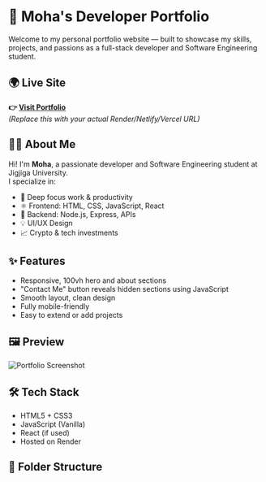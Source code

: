 # 💼 Moha's Developer Portfolio

Welcome to my personal portfolio website — built to showcase my skills, projects, and passions as a full-stack developer and Software Engineering student.

## 🌍 Live Site

**👉 [Visit Portfolio](https://your-username.onrender.com)**  
*(Replace this with your actual Render/Netlify/Vercel URL)*

## 🧑‍💻 About Me

Hi! I'm **Moha**, a passionate developer and Software Engineering student at Jigjiga University.  
I specialize in:

- 🧠 Deep focus work & productivity
- ⚛️ Frontend: HTML, CSS, JavaScript, React
- 🔧 Backend: Node.js, Express, APIs
- 💡 UI/UX Design
- 📈 Crypto & tech investments

## ✨ Features

- Responsive, 100vh hero and about sections
- "Contact Me" button reveals hidden sections using JavaScript
- Smooth layout, clean design
- Fully mobile-friendly
- Easy to extend or add projects

## 🖼️ Preview

![Portfolio Screenshot](./screenshot.png)

## 🛠 Tech Stack

- HTML5 + CSS3
- JavaScript (Vanilla)
- React (if used)
- Hosted on Render

## 📁 Folder Structure

